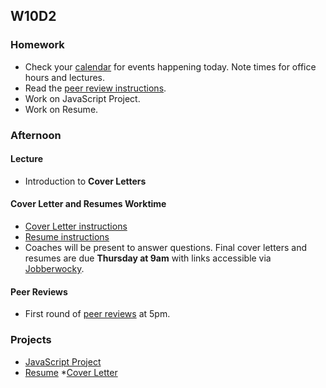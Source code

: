 ## W10D2
### Homework
* Check your [calendar][calendar] for events happening today. Note times for office hours and lectures.
* Read the [peer review instructions][peer-review-instructions].
* Work on JavaScript Project.
* Work on Resume.

### Afternoon

#### Lecture
* Introduction to **Cover Letters**

#### Cover Letter and Resumes Worktime
* [Cover Letter instructions][cover-letter]
* [Resume instructions][resume]
* Coaches will be present to answer questions. Final cover letters and resumes are due **Thursday at 9am** with links accessible via [Jobberwocky][Jobberwocky].

#### Peer Reviews
* First round of [peer reviews][peer-review-instructions] at 5pm.

### Projects
* [JavaScript Project][js-project]
* [Resume][resume]
*[Cover Letter][cover-letter]

<!-- LINKS -->
<!-- Job Search Projects -->
[js-project]: ../projects/js-project/js-project.md
[resume]: ../application-materials/resume/resume.md
[peer-review-instructions]: ../meta/app-academy/peer-reviews.md
[cover-letter]: ../application-materials/cover-letter/cover-letter.md

<!-- Internal Resources -->
[Jobberwocky]: http://progress.appacademy.io/jobberwocky
[calendar]: https://calendar.google.com/calendar/embed?src=appacademy.io_r61pl5c3vl1vatl28hquvhtf4o%40group.calendar.google.com&ctz=America/Los_Angeles
[job-search-curriculum-drive-folder]:https://drive.google.com/folderview?id=0B3noREts_wUyNnhZMTZPMjJhU2M&usp=sharing
